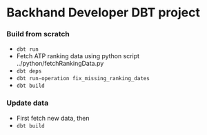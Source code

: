 # Backhand Developer DBT project

### Build from scratch

- `dbt run`
- Fetch ATP ranking data using python script ../python/fetchRankingData.py
- `dbt deps`
- `dbt run-operation fix_missing_ranking_dates`
- `dbt build`

### Update data

- First fetch new data, then
- `dbt build`